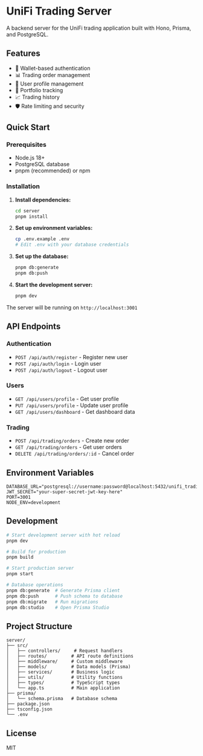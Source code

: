 # UniFi Trading Server

A backend server for the UniFi trading application built with Hono, Prisma, and PostgreSQL.

## Features

- 🔐 Wallet-based authentication
- 📊 Trading order management
- 👤 User profile management
- 💼 Portfolio tracking
- 📈 Trading history
- 🛡️ Rate limiting and security

## Quick Start

### Prerequisites

- Node.js 18+
- PostgreSQL database
- pnpm (recommended) or npm

### Installation

1. **Install dependencies:**

   ```bash
   cd server
   pnpm install
   ```

2. **Set up environment variables:**

   ```bash
   cp .env.example .env
   # Edit .env with your database credentials
   ```

3. **Set up the database:**

   ```bash
   pnpm db:generate
   pnpm db:push
   ```

4. **Start the development server:**
   ```bash
   pnpm dev
   ```

The server will be running on `http://localhost:3001`

## API Endpoints

### Authentication

- `POST /api/auth/register` - Register new user
- `POST /api/auth/login` - Login user
- `POST /api/auth/logout` - Logout user

### Users

- `GET /api/users/profile` - Get user profile
- `PUT /api/users/profile` - Update user profile
- `GET /api/users/dashboard` - Get dashboard data

### Trading

- `POST /api/trading/orders` - Create new order
- `GET /api/trading/orders` - Get user orders
- `DELETE /api/trading/orders/:id` - Cancel order

## Environment Variables

```env
DATABASE_URL="postgresql://username:password@localhost:5432/unifi_trading"
JWT_SECRET="your-super-secret-jwt-key-here"
PORT=3001
NODE_ENV=development
```

## Development

```bash
# Start development server with hot reload
pnpm dev

# Build for production
pnpm build

# Start production server
pnpm start

# Database operations
pnpm db:generate  # Generate Prisma client
pnpm db:push      # Push schema to database
pnpm db:migrate   # Run migrations
pnpm db:studio    # Open Prisma Studio
```

## Project Structure

```
server/
├── src/
│   ├── controllers/     # Request handlers
│   ├── routes/         # API route definitions
│   ├── middleware/     # Custom middleware
│   ├── models/         # Data models (Prisma)
│   ├── services/       # Business logic
│   ├── utils/          # Utility functions
│   ├── types/          # TypeScript types
│   └── app.ts          # Main application
├── prisma/
│   └── schema.prisma   # Database schema
├── package.json
├── tsconfig.json
└── .env
```

## License

MIT
